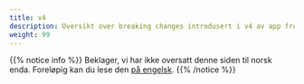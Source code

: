 ```yaml
---
title: v4
description: Oversikt over breaking changes introdusert i v4 av app frontend.
weight: 99
---
```


{{% notice info %}}
Beklager, vi har ikke oversatt denne siden til norsk enda. Foreløpig kan du lese den [på engelsk](/nb/community/changelog/app-frontend/v4/).
{{% /notice %}}

